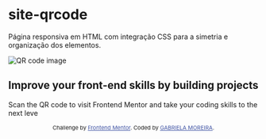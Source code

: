 # site-qrcode
Página responsiva em HTML com integração CSS para a simetria e organização dos elementos.

<!DOCTYPE html>
<html lang="en">
<head>
  <meta charset="UTF-8">
  <meta name="viewport" content="width=device-width, initial-scale=1.0">

  <link rel="icon" type="image/png" sizes="32x32" href="../qr-code-component-main/images/favicon-32x32.png">
  <link rel="stylesheet" href="../integração.css">
  <title>QR code</title>
  <style>
    .attribution { font-size: 11px; text-align: center; }
    .attribution a { color: hsl(228, 45%, 44%); }
  </style>
</head>
<body>
  <div class="main-body">
    <img src="./images/image-qr-code.png" alt="QR code image">
<h2>Improve your front-end skills by building projects</h2>
<p>Scan the QR code to visit Frontend Mentor and take your coding skills to the next leve</p>
  </div>
  <div class="attribution">
    Challenge by <a href="https://www.frontendmentor.io?ref=challenge" target="_blank">Frontend Mentor</a>. 
    Coded by <a href="#">GABRIELA MOREIRA</a>.
  </div>
</body>
</html>
